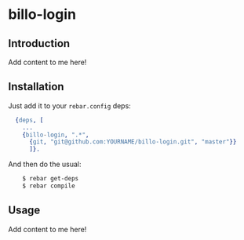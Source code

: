 # billo-login


## Introduction

Add content to me here!


## Installation

Just add it to your ``rebar.config`` deps:

```erlang
  {deps, [
    ...
    {billo-login, ".*",
      {git, "git@github.com:YOURNAME/billo-login.git", "master"}}
      ]}.
```

And then do the usual:

```bash
    $ rebar get-deps
    $ rebar compile
```


## Usage

Add content to me here!
